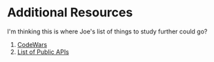 # Additional Resources

I'm thinking this is where Joe's list of things to study further could go?

1. [CodeWars](https://www.codewars.com/)
1. [List of Public APIs](https://github.com/toddmotto/public-apis)